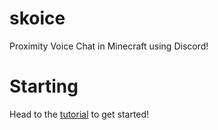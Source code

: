 # skoice
Proximity Voice Chat in Minecraft using Discord!

# Starting
Head to the [tutorial](https://github.com/carlodrift/skoice/wiki/Tutorial) to get started!
